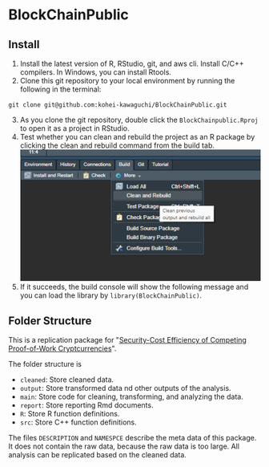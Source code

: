 # BlockChainPublic

## Install

1. Install the latest version of R, RStudio, git, and aws cli. Install C/C++ compilers. In Windows, you can install Rtools.
2. Clone this git repository to your local environment by running the following in the terminal:
  ```
  git clone git@github.com:kohei-kawaguchi/BlockChainPublic.git
  ```
3. As you clone the git repository, double click the `BlockChainpublic.Rproj` to open it as a project in RStudio.
4. Test whether you can clean and rebuild the project as an R package by clicking the clean and rebuild command from the build tab.
![Clean and Rebuild](image/build.png)
5. If it succeeds, the build console will show the following message and you can load the library by `library(BlockChainPublic)`.

## Folder Structure

This is a replication package for "[Security-Cost Efficiency of Competing Proof-of-Work Cryptcurrencies](https://papers.ssrn.com/sol3/papers.cfm?abstract_id=3974376)".

The folder structure is 

- `cleaned`: Store cleaned data.
- `output`: Store transformed data nd other outputs of the analysis.
- `main`: Store code for cleaning, transforming, and analyzing the data.
- `report`: Store reporting Rmd documents.
- `R`: Store R function definitions.
- `src`: Store C++ function definitions.

The files `DESCRIPTION` and `NAMESPCE` describe the meta data of this package. It does not contain the raw data, because the raw data is too large. All analysis can be replicated based on the cleaned data.
